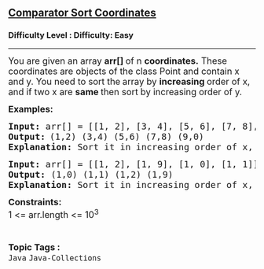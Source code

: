 <h2><a href="https://www.geeksforgeeks.org/problems/comparator-sort-coordinates/1?page=1&status=unsolved,attempted&sortBy=accuracy">Comparator Sort Coordinates</a></h2><h3>Difficulty Level : Difficulty: Easy</h3><hr><div class="problems_problem_content__Xm_eO"><p><span style="font-size: 18px;">You are given an array <strong>arr[] </strong>of n <strong>coordinates.</strong> These coordinates are objects of the class Point and contain x and y. You need to sort the<strong>&nbsp;</strong>array by <strong>increasing </strong>order of x, and if two x are <strong>same </strong>then sort by increasing order of y.</span></p>
<p><strong><span style="font-size: 18px;">Examples:</span></strong></p>
<pre><span style="font-size: 18px;"><strong>Input: </strong>arr[] = [[1, 2], [3, 4], [5, 6], [7, 8], [9, 0]]</span>
<strong><span style="font-size: 18px;">Output:</span> </strong><span style="font-size: 18px;">(1,2) (3,4) (5,6) (7,8) (9,0)</span>
<span style="font-size: 18px;"><strong>Explanation: </strong>Sort it in increasing order of x, and if two x are same then sort in increasing order of y. So, by following the logic we get (1,2) (3,4) (5,6) (7,8) (9,0)</span></pre>
<pre><span style="font-size: 18px;"><strong>Input: </strong>arr[] = [[1, 2], [1, 9], [1, 0], [1, 1]]</span>
<span style="font-size: 18px;"><strong>Output: </strong></span><span style="font-size: 18px;">(1,0) (1,1) (1,2) (1,9)</span>
<span style="font-size: 18px;"><strong>Explanation: </strong>Sort it in increasing order of x, and if two x are same then sort in increasing order of y. Here we see that x are same for all the coordinates so we sort in increasing order of y. Hence we get (1,0) (1,1) (1,2) (1,9).</span></pre>
<p><span style="font-size: 18px;"><strong>Constraints:</strong><br>1 &lt;= arr.length &lt;= 10<sup>3</sup></span></p></div><br><p><span style=font-size:18px><strong>Topic Tags : </strong><br><code>Java</code>&nbsp;<code>Java-Collections</code>&nbsp;
